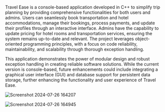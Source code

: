 Travel Ease is a console-based application developed in C++ to simplify trip planning by providing comprehensive functionalities for both users and admins. Users can seamlessly book transportation and hotel accommodations, manage their bookings, process payments, and update their profiles through an interactive interface. Admins have the capability to update pricing for hotel rooms and transportation services, ensuring the system remains up-to-date and relevant. The project leverages object-oriented programming principles, with a focus on code reliability, maintainability, and scalability through thorough exception handling.

This application demonstrates the power of modular design and robust exception handling in creating reliable software solutions. While the current version is console-based, future enhancements could include integrating a graphical user interface (GUI) and database support for persistent data storage, further enhancing the functionality and user experience of Travel Ease.

![Screenshot 2024-07-26 164207](https://github.com/user-attachments/assets/a1fd82f9-21e0-438e-8aa8-834ef6a0bb11)

![Screenshot 2024-07-26 164945](https://github.com/user-attachments/assets/14ffb173-e611-4133-81c8-2099a8b5186a)
